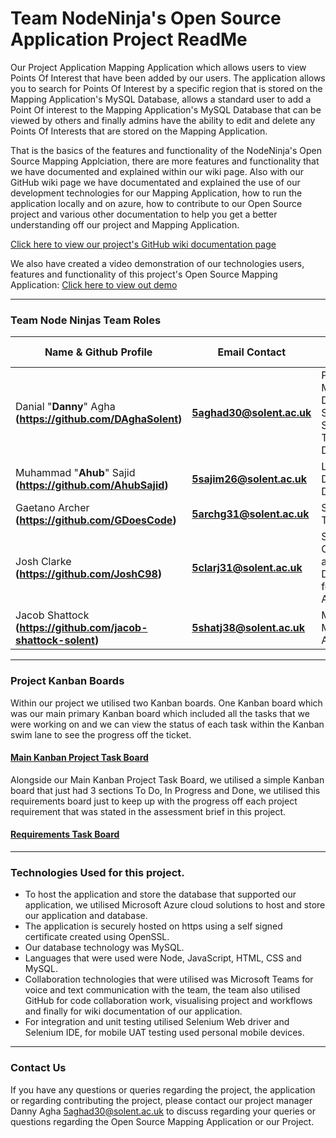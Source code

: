 # Team NodeNinja's Open Source Application Project ReadMe

Our Project Application Mapping Application which allows users to view Points Of Interest that have been added by our users. The application allows you to search for Points Of Interest by a specific region that is stored on the Mapping Application's MySQL Database, allows a standard user to add a Point Of interest to the Mapping Application's MySQL Database that can be viewed by others and finally admins have the ability to edit and delete any Points Of Interests that are stored on the Mapping Application. 

That is the basics of the features and functionality of the NodeNinja's Open Source Mapping Applciation, there are more features and functionality that we have documented and explained within our wiki page. Also with our GitHub wiki page we have documentated and explained the use of our development technologies for our Mapping Application, how to run the application locally and on azure, how to contribute to our Open Source project and various other documentation to help you get a better understanding off our project and Mapping Application.

[Click here to view our project's GitHub wiki documentation page](https://github.com/GDoesCode/COM619DevOpsGroupWork/wiki)

We also have created a video demonstration of our technologies users, features and functionality of this project's Open Source Mapping Application: [Click here to view out demo](https://youtube.com)

***

### Team Node Ninjas Team Roles

| Name & Github Profile  | Email Contact  | Role Within Project|
| ------------- | ------------- | ------------- |
| Danial "**Danny**" Agha **(https://github.com/DAghaSolent)** |**5aghad30@solent.ac.uk**|Project Manager, Development Support, Software Testing and Documentation|
|Muhammad "**Ahub**" Sajid **(https://github.com/AhubSajid)**|**5sajim26@solent.ac.uk**|Lead Developer and  Documentation|
|Gaetano Archer **(https://github.com/GDoesCode)**|**5archg31@solent.ac.uk**|Software Tester|
|Josh Clarke **(https://github.com/JoshC98)**|**5clarj31@solent.ac.uk**| Scrum Master, Cloud Solution and Deployment for Mapping Application|
|Jacob Shattock **(https://github.com/jacob-shattock-solent)**|**5shatj38@solent.ac.uk**|Monitoring of Mapping Application|

***

### Project Kanban Boards

Within our project we utilised two Kanban boards. One Kanban board which was our main primary Kanban board which included all the tasks that we were working on and we can view the status of each task within the Kanban swim lane to see the progress off the ticket.
#### [Main Kanban Project Task Board](https://github.com/users/GDoesCode/projects/1)

Alongside our Main Kanban Project Task Board, we utilised a simple Kanban board that just had 3 sections To Do, In Progress and Done, we utilised this requirements board just to keep up with the progress off each project requirement that was stated in the assessment brief in this project.
#### [Requirements Task Board](https://github.com/users/GDoesCode/projects/2/views/1)

***

### Technologies Used for this project.
* To host the application and store the database that supported our application, we utilised Microsoft Azure cloud solutions to host and store our application and database.
* The application is securely hosted on https using a self signed certificate created using OpenSSL.
* Our database technology was MySQL.
* Languages that were used were Node, JavaScript, HTML, CSS and MySQL.
* Collaboration technologies that were utilised was Microsoft Teams for voice and text communication with the team, the team also utilised GitHub for code collaboration work, visualising project and workflows and finally for wiki documentation of our application.
* For integration and unit testing utilised Selenium Web driver and Selenium IDE, for mobile UAT testing used personal mobile devices.

***

### Contact Us 

If you have any questions or queries regarding the project, the application or regarding contributing the project, please contact our project manager Danny Agha [5aghad30@solent.ac.uk](mailto:5aghad30@solent.ac.uk) to discuss regarding your queries or questions regarding the Open Source Mapping Application or our Project.